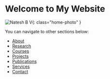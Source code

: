 # Welcome to My Website

![Natesh B V](assets/images/myphoto.jpg){: class="home-photo" }


You can navigate to other sections below:

- [About](About.md)
- [Research](Research.md)
- [Courses](Courses.md)
- [Projects](Projects.md)
- [Publications](Publications.md)
- [Services](Services.md)
- [Contact](contact.md)
